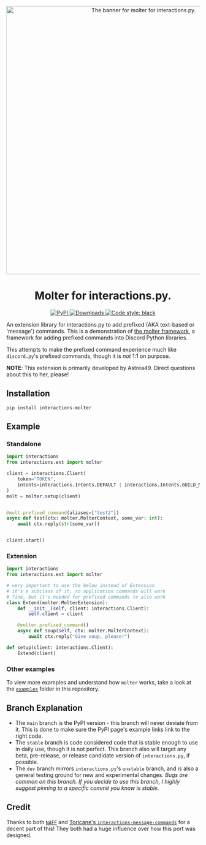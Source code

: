 <p align="center">
  <img src="https://cdn.discordapp.com/attachments/623677414278561793/978141383804215317/interactions-molter-banner.png" alt="The banner for molter for interactions.py." width="700"/>
</p>

<h1 align="center">Molter for interactions.py.</h1>

<p align="center">
  <a href="https://pypi.org/project/interactions-molter/">
    <img src="https://img.shields.io/pypi/v/interactions-molter" alt="PyPI">
  </a>
  <a href="https://pepy.tech/project/interactions-molter">
    <img src="https://static.pepy.tech/personalized-badge/interactions-molter?period=total&units=abbreviation&left_color=grey&right_color=green&left_text=pip%20installs" alt="Downloads">
  </a>
  <a href="https://github.com/psf/black">
    <img src="https://img.shields.io/badge/code%20style-black-000000.svg", alt="Code style: black">
  </a>
</p>


An extension library for interactions.py to add prefixed (AKA text-based or 'message') commands. This is a demonstration of [the molter framework](https://github.com/Astrea49/molter-core), a framework for adding prefixed commands into Discord Python libraries.

This attempts to make the prefixed command experience much like `discord.py`'s prefixed commands, though it is *not* 1:1 on purpose.

**NOTE**: This extension is primarily developed by Astrea49. Direct questions about this to her, please!

## Installation

```
pip install interactions-molter
```

## Example

### Standalone

```python
import interactions
from interactions.ext import molter

client = interactions.Client(
    token="TOKEN",
    intents=interactions.Intents.DEFAULT | interactions.Intents.GUILD_MESSAGE_CONTENT,
)
molt = molter.setup(client)


@molt.prefixed_command(aliases=["test2"])
async def test(ctx: molter.MolterContext, some_var: int):
    await ctx.reply(str(some_var))


client.start()
```

### Extension

```python
import interactions
from interactions.ext import molter

# very important to use the below instead of Extension
# it's a subclass of it, so application commands will work
# fine, but it's needed for prefixed commands to also work
class Extend(molter.MolterExtension):
    def __init__(self, client: interactions.Client):
        self.client = client

    @molter.prefixed_command()
    async def soup(self, ctx: molter.MolterContext):
        await ctx.reply("Give soup, please!")

def setup(client: interactions.Client):
    Extend(client)
```

### Other examples

To view more examples and understand how `molter` works, take a look at the [`examples`](https://github.com/interactions-py/molter/tree/main/examples) folder in this repository.

## Branch Explanation

- The `main` branch is the PyPI version - this branch will never deviate from it. This is done to make sure the PyPI page's example links link to the right code.
- The `stable` branch is code considered code that is stable enough to use in daily use, though it is not perfect. This branch also will target any beta, pre-release, or release candidate version of `interactions.py`, if possible.
- The `dev` branch mirrors `interactions.py`'s `unstable` branch, and is also a general testing ground for new and experimental changes. *Bugs are common on this branch. If you decide to use this branch, I highly suggest pinning to a specific commit you know is stable.*

## Credit

Thanks to both [`NAFF`](https://github.com/NAFTeam/NAFF) and [Toricane's `interactions-message-commands`](https://github.com/Toricane/interactions-message-commands) for a decent part of this! They both had a huge influence over how this port was designed.